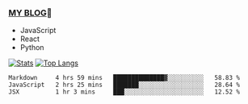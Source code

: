 ### [MY BLOG](https://github.com/festina-lente-z/haizhetang.github.io):hugs:
- JavaScript
- React
- Python

<!--
**festina-lente-z/festina-lente-z** is a ✨ _special_ ✨ repository because its `README.md` (this file) appears on your GitHub profile.

Here are some ideas to get you started:

- 🔭 I’m currently working on ...
- 🌱 I’m currently learning ...
- 👯 I’m looking to collaborate on ...
- 🤔 I’m looking for help with ...
- 💬 Ask me about ...
- 📫 How to reach me: ...
- 😄 Pronouns: ...
- ⚡ Fun fact: ...
-->
[![Stats](https://github-readme-stats.vercel.app/api?username=festina-lente-z&show_icons=true&count_private=true&theme=radical)](https://github.com/festina-lente-z)
[![Top Langs](https://github-readme-stats.vercel.app/api/top-langs/?username=festina-lente-z&layout=compact&theme=radical)](https://github.com/festina-lente-z)

<!--START_SECTION:waka-->
```text
Markdown     4 hrs 59 mins   ██████████████▓░░░░░░░░░░   58.83 % 
JavaScript   2 hrs 25 mins   ███████░░░░░░░░░░░░░░░░░░   28.64 % 
JSX          1 hr 3 mins     ███░░░░░░░░░░░░░░░░░░░░░░   12.52 % 
```
<!--END_SECTION:waka-->
